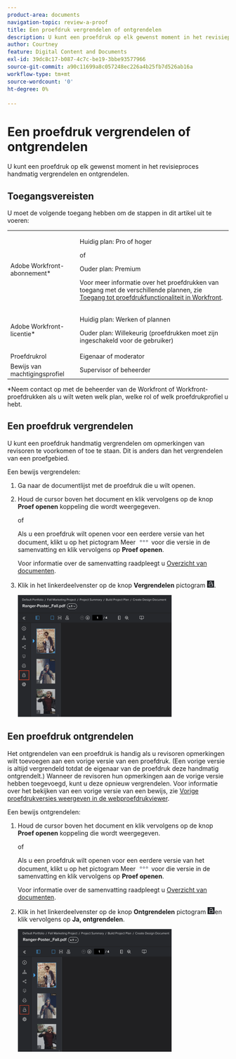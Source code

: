 ```yaml
---
product-area: documents
navigation-topic: review-a-proof
title: Een proefdruk vergrendelen of ontgrendelen
description: U kunt een proefdruk op elk gewenst moment in het revisieproces handmatig vergrendelen en ontgrendelen.
author: Courtney
feature: Digital Content and Documents
exl-id: 39dc8c17-b087-4c7c-be19-3bbe93577966
source-git-commit: a90c11699a8c057248ec226a4b25fb7d526ab16a
workflow-type: tm+mt
source-wordcount: '0'
ht-degree: 0%

---
```


# Een proefdruk vergrendelen of ontgrendelen

U kunt een proefdruk op elk gewenst moment in het revisieproces handmatig vergrendelen en ontgrendelen.

## Toegangsvereisten

U moet de volgende toegang hebben om de stappen in dit artikel uit te voeren:

<table style="table-layout:auto"> 
 <col> 
 <col> 
 <tbody> 
  <tr> 
   <td role="rowheader">Adobe Workfront-abonnement*</td> 
   <td> <p>Huidig plan: Pro of hoger</p> <p>of</p> <p>Ouder plan: Premium</p> <p>Voor meer informatie over het proefdrukken van toegang met de verschillende plannen, zie <a href="/help/quicksilver/administration-and-setup/manage-workfront/configure-proofing/access-to-proofing-functionality.md" class="MCXref xref">Toegang tot proefdrukfunctionaliteit in Workfront</a>.</p> </td> 
  </tr> 
  <tr> 
   <td role="rowheader">Adobe Workfront-licentie*</td> 
   <td> <p>Huidig plan: Werken of plannen</p> <p>Ouder plan: Willekeurig (proefdrukken moet zijn ingeschakeld voor de gebruiker)</p> </td> 
  </tr> 
  <tr> 
   <td role="rowheader">Proefdrukrol</td> 
   <td>Eigenaar of moderator</td> 
  </tr> 
  <tr> 
   <td role="rowheader">Bewijs van machtigingsprofiel </td> 
   <td>Supervisor of beheerder</td> 
  </tr> 
 </tbody> 
</table>

&#42;Neem contact op met de beheerder van de Workfront of Workfront-proefdrukken als u wilt weten welk plan, welke rol of welk proefdrukprofiel u hebt.

## Een proefdruk vergrendelen

U kunt een proefdruk handmatig vergrendelen om opmerkingen van revisoren te voorkomen of toe te staan. Dit is anders dan het vergrendelen van een proefgebied.

Een bewijs vergrendelen:

1. Ga naar de documentlijst met de proefdruk die u wilt openen.
1. Houd de cursor boven het document en klik vervolgens op de knop **Proef openen** koppeling die wordt weergegeven.

   of

   Als u een proefdruk wilt openen voor een eerdere versie van het document, klikt u op het pictogram Meer ![](assets/more-icon.png) voor die versie in de samenvatting en klik vervolgens op **Proef openen**.

   Voor informatie over de samenvatting raadpleegt u [Overzicht van documenten](../../../../documents/managing-documents/summary-for-documents.md).

1. Klik in het linkerdeelvenster op de knop **Vergrendelen** pictogram ![](assets/unlock-proof-icon.png).

   ![](assets/lock-proof-350x277.png)

## Een proefdruk ontgrendelen

Het ontgrendelen van een proefdruk is handig als u revisoren opmerkingen wilt toevoegen aan een vorige versie van een proefdruk. (Een vorige versie is altijd vergrendeld totdat de eigenaar van de proefdruk deze handmatig ontgrendelt.) Wanneer de revisoren hun opmerkingen aan de vorige versie hebben toegevoegd, kunt u deze opnieuw vergrendelen. Voor informatie over het bekijken van een vorige versie van een bewijs, zie [Vorige proefdrukversies weergeven in de webproefdrukviewer](../../../../workfront-proof/wp-work-proofsfiles/review-proofs-wpv/view-previous-proof-versions.md).

Een bewijs ontgrendelen:

1. Houd de cursor boven het document en klik vervolgens op de knop **Proef openen** koppeling die wordt weergegeven.

   of

   Als u een proefdruk wilt openen voor een eerdere versie van het document, klikt u op het pictogram Meer ![](assets/more-icon.png) voor die versie in de samenvatting en klik vervolgens op **Proef openen**.

   Voor informatie over de samenvatting raadpleegt u [Overzicht van documenten](../../../../documents/managing-documents/summary-for-documents.md).

1. Klik in het linkerdeelvenster op de knop **Ontgrendelen** pictogram ![](assets/unlock-proof-icon.png)en klik vervolgens op **Ja, ontgrendelen**.

   ![](assets/copy-of-unlock-proof-350x279.png)
